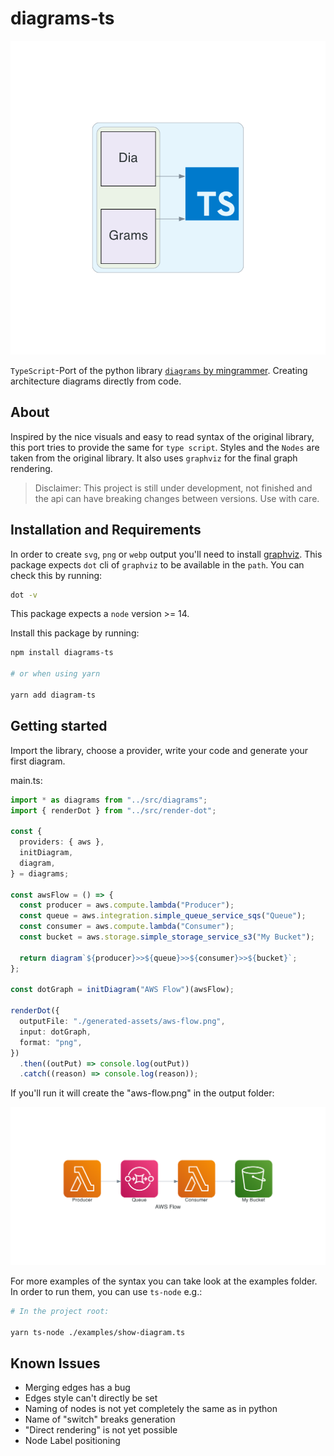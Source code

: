 # diagrams-ts

![logo](generated-assets/logo.png)

`TypeScript`-Port of the python library [`diagrams` by mingrammer](https://diagrams.mingrammer.com/).
Creating architecture diagrams directly from code.

## About

Inspired by the nice visuals and easy to read syntax of the original library, this port tries to provide the same for `type script`.
Styles and the `Nodes` are taken from the original library. It also uses `graphviz` for the final graph rendering.

> Disclaimer:
> This project is still under development, not finished and the api can have breaking changes between versions. Use with care.

## Installation and Requirements

In order to create `svg`, `png` or `webp` output you'll need to install [graphviz](https://graphviz.org/download/). This package expects `dot` cli of `graphviz` to be available in the `path`.
You can check this by running:

```sh
dot -v
```

This package expects a `node` version >= 14.

Install this package by running:

```sh
npm install diagrams-ts

# or when using yarn

yarn add diagram-ts
```

## Getting started

Import the library, choose a provider, write your code and generate your first diagram.

main.ts:

```ts
import * as diagrams from "../src/diagrams";
import { renderDot } from "../src/render-dot";

const {
  providers: { aws },
  initDiagram,
  diagram,
} = diagrams;

const awsFlow = () => {
  const producer = aws.compute.lambda("Producer");
  const queue = aws.integration.simple_queue_service_sqs("Queue");
  const consumer = aws.compute.lambda("Consumer");
  const bucket = aws.storage.simple_storage_service_s3("My Bucket");

  return diagram`${producer}>>${queue}>>${consumer}>>${bucket}`;
};

const dotGraph = initDiagram("AWS Flow")(awsFlow);

renderDot({
  outputFile: "./generated-assets/aws-flow.png",
  input: dotGraph,
  format: "png",
})
  .then((outPut) => console.log(outPut))
  .catch((reason) => console.log(reason));
```

If you'll run it will create the "aws-flow.png" in the output folder:

![AWS Flow diagram](generated-assets/aws-flow.png)

For more examples of the syntax you can take look at the examples folder. In order to run them, you can use `ts-node` e.g.:

```sh
# In the project root:

yarn ts-node ./examples/show-diagram.ts

```

## Known Issues

- Merging edges has a bug
- Edges style can't directly be set
- Naming of nodes is not yet completely the same as in python
- Name of "switch" breaks generation
- "Direct rendering" is not yet possible
- Node Label positioning
